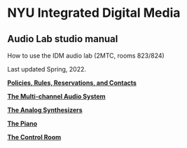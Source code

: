 # NYU Integrated Digital Media
## Audio Lab studio manual
How to use the IDM audio lab (2MTC, rooms 823/824)

Last updated Spring, 2022.

**[Policies, Rules, Reservations, and Contacts](./rules.md)**

**[The Multi-channel Audio System](./multichannel.md)**

**[The Analog Synthesizers](./synths.md)**

**[The Piano](./piano.md)**

**[The Control Room](./controlroom.md)**


